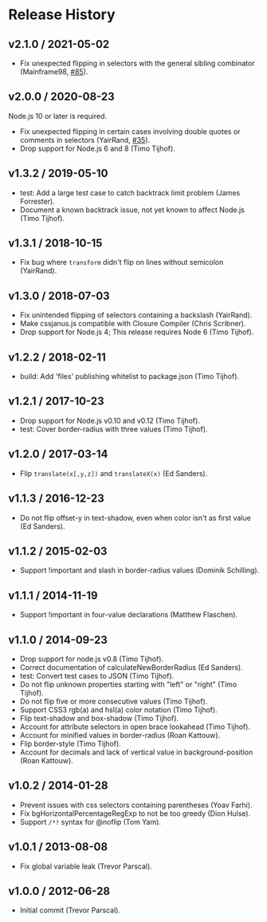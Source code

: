 # Release History

## v2.1.0 / 2021-05-02

* Fix unexpected flipping in selectors with the general sibling combinator (Mainframe98, [#85](https://github.com/cssjanus/cssjanus/issues/85)).

## v2.0.0 / 2020-08-23

Node.js 10 or later is required.

* Fix unexpected flipping in certain cases involving double quotes or comments in selectors (YairRand, [#35](https://github.com/cssjanus/cssjanus/issues/35)).
* Drop support for Node.js 6 and 8 (Timo Tijhof).

## v1.3.2 / 2019-05-10

* test: Add a large test case to catch backtrack limit problem (James Forrester).
* Document a known backtrack issue, not yet known to affect Node.js (Timo Tijhof).

## v1.3.1 / 2018-10-15

* Fix bug where `transform` didn't flip on lines without semicolon (YairRand).

## v1.3.0 / 2018-07-03

* Fix unintended flipping of selectors containing a backslash (YairRand).
* Make cssjanus.js compatible with Closure Compiler (Chris Scribner).
* Drop support for Node.js 4; This release requires Node 6 (Timo Tijhof).

## v1.2.2 / 2018-02-11

* build: Add 'files' publishing whitelist to package.json (Timo Tijhof).

## v1.2.1 / 2017-10-23

* Drop support for Node.js v0.10 and v0.12 (Timo Tijhof).
* test: Cover border-radius with three values (Timo Tijhof).

## v1.2.0 / 2017-03-14

* Flip `translate(x[,y,z])` and `translateX(x)` (Ed Sanders).

## v1.1.3 / 2016-12-23

* Do not flip offset-y in text-shadow, even when color isn't as first value (Ed Sanders).

## v1.1.2 / 2015-02-03

* Support !important and slash in border-radius values (Dominik Schilling).

## v1.1.1 / 2014-11-19

* Support !important in four-value declarations (Matthew Flaschen).

## v1.1.0 / 2014-09-23

* Drop support for node.js v0.8 (Timo Tijhof).
* Correct documentation of calculateNewBorderRadius (Ed Sanders).
* test: Convert test cases to JSON (Timo Tijhof).
* Do not flip unknown properties starting with "left" or "right" (Timo Tijhof).
* Do not flip five or more consecutive values (Timo Tijhof).
* Support CSS3 rgb(a) and hsl(a) color notation (Timo Tijhof).
* Flip text-shadow and box-shadow (Timo Tijhof).
* Account for attribute selectors in open brace lookahead (Timo Tijhof).
* Account for minified values in border-radius (Roan Kattouw).
* Flip border-style (Timo Tijhof).
* Account for decimals and lack of vertical value in background-position (Roan Kattouw).

## v1.0.2 / 2014-01-28

* Prevent issues with css selectors containing parentheses (Yoav Farhi).
* Fix bgHorizontalPercentageRegExp to not be too greedy (Dion Hulse).
* Support `/*!` syntax for @noflip (Tom Yam).

## v1.0.1 / 2013-08-08

* Fix global variable leak (Trevor Parscal).

## v1.0.0 / 2012-06-28

* Initial commit (Trevor Parscal).
